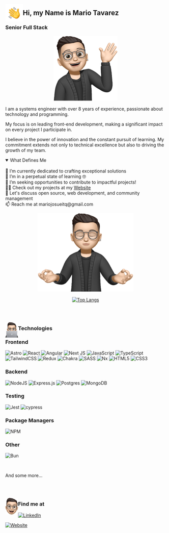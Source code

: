 

<p align="center">
  <img src="./Hand_Wave.gif" alt="hand wage" width="55" align="left"/>
  <h2 align="left">Hi, my Name is Mario Tavarez</h2>
</p>

### Senior Full Stack

<p align="center">
  <img src="./Subject.png" alt="Senior Full Stack" width="200"/>
</p>

I am a systems engineer with over 8 years of experience, passionate about technology and programming.

My focus is on leading front-end development, making a significant impact on every project I participate in.

I believe in the power of innovation and the constant pursuit of learning. My commitment extends not only to technical excellence but also to driving the growth of my team.

<details open>
  <summary>What Defines Me</summary>
  <br>
  🔭 I’m currently dedicated to crafting exceptional solutions
  <br>
  🌱 I’m in a perpetual state of learning 🤓
  <br>
  🤝 I’m seeking opportunities to contribute to impactful projects!
  <br>
  👨‍💻 Check out my projects at my <a href="https://www.macoder.dev" target="_blank">Website</a>
  <br>
  💬 Let's discuss open source, web development, and community management
  <br>
  📫 Reach me at mariojosueitq@gmail.com
</details>

<p align="center">
  <img src="./Subject_3.png" alt="focus me" width="300"/>
</p>

<p align="center">
  <a href="https://github.com/mariotavarez/github-readme-stats">
    <img src="https://github-readme-stats.vercel.app/api/top-langs/?username=mariotavarez&title_color=DCF2F1&bg_color=10,232526,414345&border_radius=10&show_icons=true&layout=compact&text_color=ffffff" alt="Top Langs"/>
  </a>
</p>

<br>
<br>

<p align="center">
  <img src="./Subject_8.png" alt="Pinned" width="40" align="left"/>
  <h3 align="left">Technologies</h3>
</p>

### Frontend
![Astro](https://img.shields.io/badge/astro-%232C2052.svg?style=for-the-badge&logo=astro&logoColor=white)
![React](https://img.shields.io/badge/react-%2320232a.svg?style=for-the-badge&logo=react&logoColor=%2361DAFB)
![Angular](https://img.shields.io/badge/angular-%23DD0031.svg?style=for-the-badge&logo=angular&logoColor=white)
![Next JS](https://img.shields.io/badge/Next-black?style=for-the-badge&logo=next.js&logoColor=white)
![JavaScript](https://img.shields.io/badge/javascript-%23323330.svg?style=for-the-badge&logo=javascript&logoColor=%23F7DF1E)
![TypeScript](https://img.shields.io/badge/typescript-%23007ACC.svg?style=for-the-badge&logo=typescript&logoColor=white)
![TailwindCSS](https://img.shields.io/badge/tailwindcss-%2338B2AC.svg?style=for-the-badge&logo=tailwind-css&logoColor=white)
![Redux](https://img.shields.io/badge/redux-%23593d88.svg?style=for-the-badge&logo=redux&logoColor=white)
![Chakra](https://img.shields.io/badge/chakra-%234ED1C5.svg?style=for-the-badge&logo=chakraui&logoColor=white)
![SASS](https://img.shields.io/badge/SASS-hotpink.svg?style=for-the-badge&logo=SASS&logoColor=white)
![Nx](https://img.shields.io/badge/nx-143055?style=for-the-badge&logo=nx&logoColor=white)
![HTML5](https://img.shields.io/badge/html5-%23E34F26.svg?style=for-the-badge&logo=html5&logoColor=white)
![CSS3](https://img.shields.io/badge/css3-%231572B6.svg?style=for-the-badge&logo=css3&logoColor=white)

### Backend
![NodeJS](https://img.shields.io/badge/node.js-6DA55F?style=for-the-badge&logo=node.js&logoColor=white)
![Express.js](https://img.shields.io/badge/express.js-%23404d59.svg?style=for-the-badge&logo=express&logoColor=%2361DAFB)
![Postgres](https://img.shields.io/badge/postgres-%23316192.svg?style=for-the-badge&logo=postgresql&logoColor=white)
![MongoDB](https://img.shields.io/badge/MongoDB-%234ea94b.svg?style=for-the-badge&logo=mongodb&logoColor=white)

### Testing
![Jest](https://img.shields.io/badge/-jest-%23C21325?style=for-the-badge&logo=jest&logoColor=white)
![cypress](https://img.shields.io/badge/-cypress-%23E5E5E5?style=for-the-badge&logo=cypress&logoColor=058a5e)

### Package Managers
![NPM](https://img.shields.io/badge/NPM-%23CB3837.svg?style=for-the-badge&logo=npm&logoColor=white)

### Other
![Bun](https://img.shields.io/badge/Bun-%23000000.svg?style=for-the-badge&logo=bun&logoColor=white)

<br>

And some more...

<br>
<br>

<p align="center">
  <img src="./Subject_10.png" alt="Find me at" width="40" align="left"/>
    <h3 align="left">Find me at</h3>
  
</p>

[![LinkedIn](https://img.shields.io/badge/linkedin-%230077B5.svg?style=for-the-badge&logo=linkedin&logoColor=white)](https://www.linkedin.com/in/mariotavarez/)

[![Website](https://img.shields.io/badge/Website_Mario_Tavarez-gray?style=for-the-badge)](https://macoder.dev)
